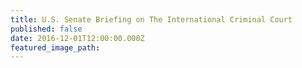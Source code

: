 ```yaml
---
title: U.S. Senate Briefing on The International Criminal Court
published: false
date: 2016-12-01T12:00:00.000Z
featured_image_path:
---
```

